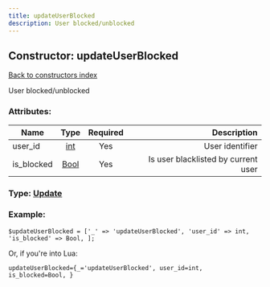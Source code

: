 ```yaml
---
title: updateUserBlocked
description: User blocked/unblocked
---
```

## Constructor: updateUserBlocked  
[Back to constructors index](index.md)



User blocked/unblocked

### Attributes:

| Name     |    Type       | Required | Description |
|----------|:-------------:|:--------:|------------:|
|user\_id|[int](../types/int.md) | Yes|User identifier|
|is\_blocked|[Bool](../types/Bool.md) | Yes|Is user blacklisted by current user|



### Type: [Update](../types/Update.md)


### Example:

```
$updateUserBlocked = ['_' => 'updateUserBlocked', 'user_id' => int, 'is_blocked' => Bool, ];
```  

Or, if you're into Lua:  


```
updateUserBlocked={_='updateUserBlocked', user_id=int, is_blocked=Bool, }

```


